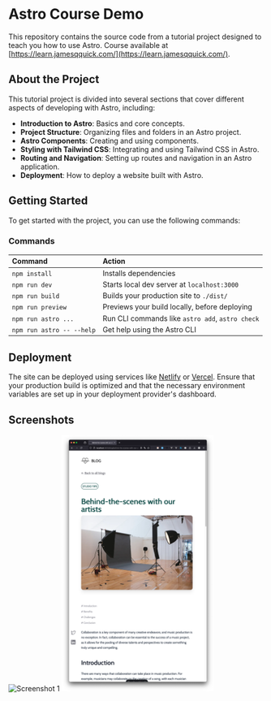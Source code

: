 # Astro Course Demo

This repository contains the source code from a tutorial project designed to teach you how to use Astro. Course available at [https://learn.jamesqquick.com/](https://learn.jamesqquick.com/).

## About the Project

This tutorial project is divided into several sections that cover different aspects of developing with Astro, including:

- **Introduction to Astro**: Basics and core concepts.
- **Project Structure**: Organizing files and folders in an Astro project.
- **Astro Components**: Creating and using components.
- **Styling with Tailwind CSS**: Integrating and using Tailwind CSS in Astro.
- **Routing and Navigation**: Setting up routes and navigation in an Astro application.
- **Deployment**: How to deploy a website built with Astro.

## Getting Started

To get started with the project, you can use the following commands:

### Commands

| Command                   | Action                                           |
| :------------------------ | :----------------------------------------------- |
| `npm install`             | Installs dependencies                            |
| `npm run dev`             | Starts local dev server at `localhost:3000`      |
| `npm run build`           | Builds your production site to `./dist/`         |
| `npm run preview`         | Previews your build locally, before deploying    |
| `npm run astro ...`       | Run CLI commands like `astro add`, `astro check` |
| `npm run astro -- --help` | Get help using the Astro CLI                     |

## Deployment

The site can be deployed using services like [Netlify](https://www.netlify.com/) or [Vercel](https://vercel.com/). Ensure that your production build is optimized and that the necessary environment variables are set up in your deployment provider's dashboard.

## Screenshots

<img src="./screenshots/screenshot-1.png" alt="Screenshot 1" width="300" />
<img src="./screenshots/screenshot-2.png" alt="Screenshot 2" width="300" />
